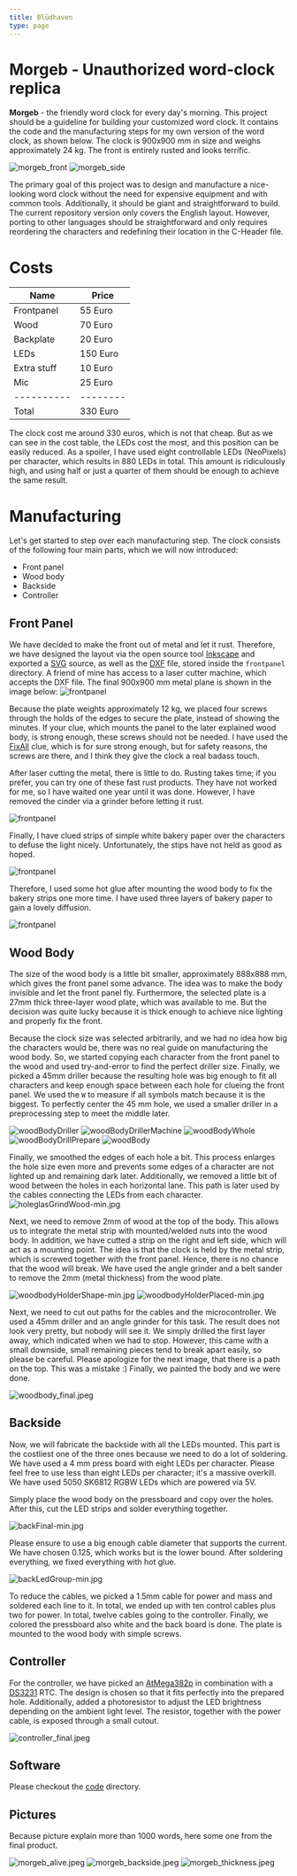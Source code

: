```yaml
---
title: Blüdhaven
type: page
---
```


# Morgeb - Unauthorized word-clock replica

**Morgeb** - the friendly word clock for every day's morning. This project should be a guideline for building your customized word clock. It contains the code and the manufacturing steps for my own version of the word clock, as shown below. The clock is 900x900 mm in size and weighs approximately 24 kg. The front is entirely rusted and looks terrific.

![morgeb_front](./assets/morgeb_final.jpeg)
![morgeb_side](./assets/morgeb_final_side.jpeg)


The primary goal of this project was to design and manufacture a nice-looking word clock without the need for expensive equipment and with common tools. Additionally, it should be giant and straightforward to build. The current repository version only covers the English layout. However, porting to other languages should be straightforward and only requires reordering the characters and redefining their location in the C-Header file.


# Costs
| Name       | Price    |
| ---------- | -------- |
| Frontpanel | 55 Euro  |
| Wood       | 70 Euro  |
| Backplate  | 20 Euro  |
| LEDs       | 150 Euro |
| Extra stuff| 10 Euro  |
| Mic        | 25 Euro  |
| ---------- | -------- |
| Total      | 330 Euro |

The clock cost me around 330 euros, which is not that cheap. But as we can see in the cost table, the LEDs cost the most, and this position can be easily reduced. As a spoiler, I have used eight controllable LEDs (NeoPixels) per character, which results in 880 LEDs in total. This amount is ridiculously high, and using half or just a quarter of them should be enough to achieve the same result.

# Manufacturing
Let's get started to step over each manufacturing step. The clock consists of the following four main parts, which we will now introduced:
* Front panel
* Wood body
* Backside
* Controller

## Front Panel
We have decided to make the front out of metal and let it rust. Therefore, we have designed the layout via the open source tool [Inkscape](https://inkscape.org/) and exported a [SVG](https://developer.mozilla.org/en-US/docs/Web/SVG) source, as well as the [DXF](https://www.autodesk.com/products/autocad/overview) file, stored inside the `frontpanel` directory. A friend of mine has access to a laser cutter machine, which accepts the DXF file. The final 900x900 mm metal plane is shown in the image below:
![frontpanel](./assets/frontpanel-min.jpg)

Because the plate weights approximately 12 kg, we placed four screws through the holds of the edges to secure the plate, instead of showing the minutes. If your clue, which mounts the panel to the later explained wood body, is strong enough, these screws should not be needed. I have used the [FixAll](https://www.soudal.de/diy/produkte/fix-all/fix-all/fix-all-high-tack#v12190) clue, which is for sure strong enough, but for safety reasons, the screws are there, and I think they give the clock a real badass touch. 

After laser cutting the metal, there is little to do. Rusting takes time; if you prefer, you can try one of these fast rust products. They have not worked for me, so I have waited one year until it was done. However, I have removed the cinder via a grinder before letting it rust.

![frontpanel](./assets/frontpanel_cinder.jpeg)

Finally, I have clued strips of simple white bakery paper over the characters to defuse the light nicely. Unfortunately, the stips have not held as good as hoped. 

![frontpanel](./assets/frontpanel-defuse.jpeg)

Therefore, I used some hot glue after mounting the wood body to fix the bakery strips one more time.
I have used three layers of bakery paper to gain a lovely diffusion.

![frontpanel](./assets/frontpanel-defuse-hotglue.jpeg)

## Wood Body
The size of the wood body is a little bit smaller, approximately 888x888 mm, which gives the front panel some advance. The idea was to make the body invisible and let the front panel fly. Furthermore, the selected plate is a 27mm thick three-layer wood plate, which was available to me. But the decision was quite lucky because it is thick enough to achieve nice lighting and properly fix the front. 

Because the clock size was selected arbitrarily, and we had no idea how big the characters would be, there was no real guide on manufacturing the wood body. So, we started copying each character from the front panel to the wood and used try-and-error to find the perfect driller size. Finally, we picked a 45mm driller because the resulting hole was big enough to fit all characters and keep enough space between each hole for clueing the front panel. We used the `W` to measure if all symbols match because it is the biggest.
To perfectly center the 45 mm hole, we used a smaller driller in a preprocessing step to meet the middle later.


![woodBodyDriller](./assets/woodBodyDriller-min.jpg)
![woodBodyDrillerMachine](./assets/woodBodyDrillerMachine-min.jpg)
![woodBodyWhole](./assets/woodbodyWhole-min.jpg)
![woodBodyDrillPrepare](./assets/woodBodyDrillPrepare-min.jpg)
![woodBody](./assets/woodbody-min.jpg)


Finally, we smoothed the edges of each hole a bit. This process enlarges the hole size even more and prevents some edges of a character are not lighted up and remaining dark later. Additionally, we removed a little bit of wood between the holes in each horizontal lane. This path is later used by the cables connecting the LEDs from each character.
![holeglasGrindWood-min.jpg](./assets/holeglasGrindWood-min.jpg)

Next, we need to remove 2mm of wood at the top of the body. This allows us to integrate the metal strip with mounted/welded nuts into the wood body. In addition, we have cutted a strip on the right and left side, which will act as a mounting point. The idea is that the clock is held by the metal strip, which is screwed together with the front panel. Hence, there is no chance that the wood will break. We have used the angle grinder and a belt sander to remove the 2mm (metal thickness) from the wood plate. 

![woodbodyHolderShape-min.jpg](./assets/woodbodyHolderShape-min.jpg)
![woodbodyHolderPlaced-min.jpg](./assets/woodbodyHolderPlaced-min.jpg)


Next, we need to cut out paths for the cables and the microcontroller. We used a 45mm driller and an angle grinder for this task. The result does not look very pretty, but nobody will see it. We simply drilled the first layer away, which indicated when we had to stop. However, this came with a small downside, small remaining pieces tend to break apart easily, so please be careful. Please apologize for the next image, that there is a path on the top. This was a mistake :)
Finally, we painted the body and we were done.

![woodbody_final.jpeg](./assets/woodbody_final.jpeg)

## Backside
Now, we will fabricate the backside with all the LEDs mounted. This part is the costliest one of the three ones because we need to do a lot of soldering. We have used a 4 mm press board with eight LEDs per character. Please feel free to use less than eight LEDs per character; it's a massive overkill. We have used 5050 SK6812 RGBW LEDs which are powered via 5V. 

Simply place the wood body on the pressboard and copy over the holes. After this, cut the LED strips and solder everything together.

![backFinal-min.jpg](./assets/backFinal-min.jpg)

Please ensure to use a big enough cable diameter that supports the current. We have chosen 0.125, which works but is the lower bound. After soldering everything, we fixed everything with hot glue.

![backLedGroup-min.jpg](./assets/backLedGroup-min.jpg)

To reduce the cables, we picked a 1.5mm cable for power and mass and soldered each line to it. In total, we ended up with ten control cables plus two for power. In total, twelve cables going to the controller.
Finally, we colored the pressboard also white and the back board is done. The plate is mounted to the wood body with simple screws.

## Controller
For the controller, we have picked an [AtMega382p](http://ww1.microchip.com/downloads/en/DeviceDoc/Atmel-7810-Automotive-Microcontrollers-ATmega328P_Datasheet.pdf) in combination with a [DS3231](https://datasheets.maximintegrated.com/en/ds/DS3231.pdf) RTC. The design is chosen so that it fits perfectly into the prepared hole. Additionally, added a photoresistor to adjust the LED brightness depending on the ambient light level. The resistor, together with the power cable, is exposed through a small cutout.

![controller_final.jpeg](./assets/controller_final.jpeg)


## Software
Please checkout the [code](./code) directory.

## Pictures
Because picture explain more than 1000 words, here some one from the final product.

![morgeb_alive.jpeg](./assets/morgeb_alive.jpeg)
![morgeb_backside.jpeg](./assets/morgeb_backside.jpeg)
![morgeb_thickness.jpeg](./assets/morgeb_thickness.jpeg)
